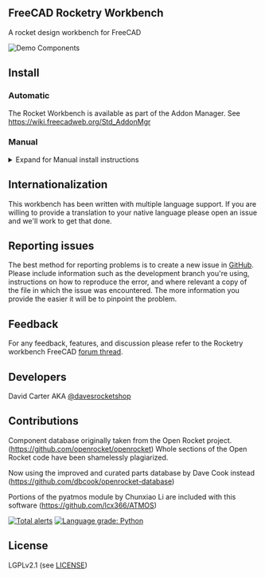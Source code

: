 ## FreeCAD Rocketry Workbench

A rocket design workbench for FreeCAD

![Demo Components](Resources/RocketAnim.gif)

## Install

### Automatic

The Rocket Workbench is available as part of the Addon Manager. See https://wiki.freecadweb.org/Std_AddonMgr
  
### Manual

<details>
  <summary>Expand for Manual install instructions</summary>

1. Obtain your user's default FreeCAD folder by typing the following in to the FreeCAD Python console `FreeCAD.ConfigGet("UserAppData")`
2. Open a shell terminal
3. Switch to folder in step 1 and append the `Mod/` subfolder ex: `cd ~/.FreeCAD/Mod`
4. Type `git clone https://github.com/davesrocketshop/Rocket`

The Rocket workbench will automagically download to your local machine. 

5. Restart FreeCAD for changes to take place.
6. Rocket WB should now be available in the workbench dropdown menu.

**Note:** In order to keep Rocket WB up-to-date you'll need to follow Steps 2 and 3. But for step 4 replace with `git pull`  
Again, restart FC to use the latest changes.

</details>

## Internationalization

This workbench has been written with multiple language support. If you are willing to provide a translation to your native language please open an issue and we'll work to get that done.

## Reporting issues

The best method for reporting problems is to create a new issue in [GitHub](https://github.com/davesrocketshop/Rocket/issues). Please include information
such as the development branch you're using, instructions on how to reproduce the error, and where relevant a copy of the file in which the issue was encountered.
The more information you provide the easier it will be to pinpoint the problem.

## Feedback

For any feedback, features, and discussion please refer to the Rocketry workbench FreeCAD [forum thread](https://forum.freecadweb.org/viewtopic.php?f=8&t=54496).

## Developers

David Carter AKA [@davesrocketshop](https://github.com/davesrocketshop)

## Contributions

Component database originally taken from the Open Rocket project. (https://github.com/openrocket/openrocket) Whole sections of the Open Rocket code have been shamelessly plagiarized.

Now using the improved and curated parts database by Dave Cook instead (https://github.com/dbcook/openrocket-database)

Portions of the pyatmos module by Chunxiao Li are included with this software (https://github.com/lcx366/ATMOS)

[![Total alerts](https://img.shields.io/lgtm/alerts/g/davesrocketshop/Rocket.svg?logo=lgtm&logoWidth=18)](https://lgtm.com/projects/g/davesrocketshop/Rocket/alerts/)  [![Language grade: Python](https://img.shields.io/lgtm/grade/python/g/davesrocketshop/Rocket.svg?logo=lgtm&logoWidth=18)](https://lgtm.com/projects/g/davesrocketshop/Rocket/context:python)

## License
LGPLv2.1 (see [LICENSE](LICENSE))